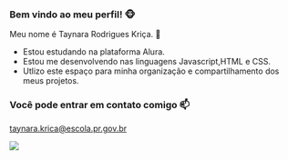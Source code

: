 ### Bem vindo ao meu perfil! 🐵

 Meu nome é Taynara Rodrigues Kriça. 🦄

 - Estou estudando na plataforma Alura.
 - Estou me desenvolvendo nas linguagens Javascript,HTML e CSS.
 - Utlizo este espaço para minha organização e compartilhamento dos meus projetos.

 ### Você pode entrar em contato comigo 📫 
 
   taynara.krica@escola.pr.gov.br

  ![](https://media.tenor.com/KZyMHwT2FpYAAAAC/orochi-orochinho.gif)


 
